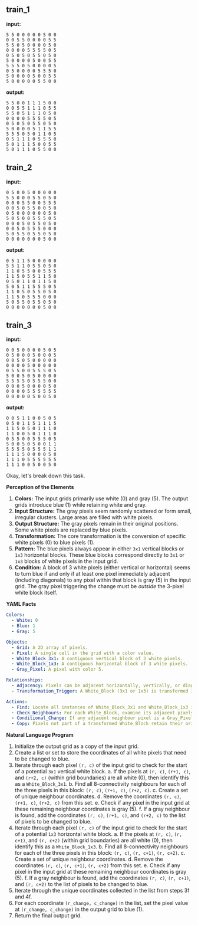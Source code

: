 
## train_1

**input:**
```
5 5 0 0 0 0 0 5 0 0
0 0 5 5 0 0 0 0 5 5
5 5 0 5 0 0 0 0 5 0
0 0 0 0 5 5 5 5 0 5
0 5 0 5 0 5 5 0 5 0
5 0 0 0 0 5 0 0 5 5
5 5 5 0 5 0 0 0 0 5
0 5 0 0 0 0 5 5 5 0
5 0 0 0 0 5 0 0 5 5
5 0 0 0 0 0 5 5 0 0
```


**output:**
```
5 5 0 0 1 1 1 5 0 0
0 0 5 5 1 1 1 0 5 5
5 5 0 5 1 1 1 0 5 0
0 0 0 0 5 5 5 5 0 5
0 5 0 5 0 5 5 0 5 0
5 0 0 0 0 5 1 1 5 5
5 5 5 0 5 0 1 1 0 5
0 5 1 1 1 0 5 5 5 0
5 0 1 1 1 5 0 0 5 5
5 0 1 1 1 0 5 5 0 0
```


## train_2

**input:**
```
0 5 0 0 5 0 0 0 0 0
5 5 0 0 0 5 5 0 5 0
0 0 0 5 5 0 0 5 5 5
0 0 5 0 5 5 0 0 5 0
0 5 0 0 0 0 0 0 5 0
5 0 5 0 0 5 5 5 0 5
0 0 0 5 0 5 5 0 5 0
0 0 5 0 5 5 5 0 0 0
5 0 5 5 0 5 5 0 5 0
0 0 0 0 0 0 0 5 0 0
```


**output:**
```
0 5 1 1 5 0 0 0 0 0
5 5 1 1 0 5 5 0 5 0
1 1 0 5 5 0 0 5 5 5
1 1 5 0 5 5 1 1 5 0
0 5 0 1 1 0 1 1 5 0
5 0 5 1 1 5 5 5 0 5
1 1 0 5 0 5 5 0 5 0
1 1 5 0 5 5 5 0 0 0
5 0 5 5 0 5 5 0 5 0
0 0 0 0 0 0 0 5 0 0
```


## train_3

**input:**
```
0 0 5 0 0 0 0 5 0 5
0 5 0 0 0 5 0 0 0 5
0 0 5 0 5 0 0 0 0 0
0 0 0 0 5 0 0 0 0 0
0 5 5 0 0 5 5 5 0 5
5 0 0 5 0 5 0 0 0 0
5 5 5 5 0 5 5 5 0 0
0 0 0 5 0 0 0 0 5 0
0 0 0 0 5 5 5 5 5 5
0 0 0 0 0 5 0 0 5 0
```


**output:**
```
0 0 5 1 1 0 0 5 0 5
0 5 0 1 1 5 1 1 1 5
1 1 5 0 5 0 1 1 1 0
1 1 0 0 5 0 1 1 1 0
0 5 5 0 0 5 5 5 0 5
5 0 0 5 0 5 0 0 1 1
5 5 5 5 0 5 5 5 1 1
1 1 1 5 0 0 0 0 5 0
1 1 1 0 5 5 5 5 5 5
1 1 1 0 0 5 0 0 5 0
```

Okay, let's break down this task.

**Perception of the Elements**

1.  **Colors:** The input grids primarily use white (0) and gray (5). The output grids introduce blue (1) while retaining white and gray.
2.  **Input Structure:** The gray pixels seem randomly scattered or form small, irregular clusters. Large areas are filled with white pixels.
3.  **Output Structure:** The gray pixels remain in their original positions. Some white pixels are replaced by blue pixels.
4.  **Transformation:** The core transformation is the conversion of specific white pixels (0) to blue pixels (1).
5.  **Pattern:** The blue pixels always appear in either `3x1` vertical blocks or `1x3` horizontal blocks. These blue blocks correspond directly to `3x1` or `1x3` blocks of white pixels in the input grid.
6.  **Condition:** A block of 3 white pixels (either vertical or horizontal) seems to turn blue if and only if at least one pixel immediately adjacent (including diagonals) to any pixel within that block is gray (5) in the input grid. The gray pixel triggering the change must be *outside* the 3-pixel white block itself.

**YAML Facts**


```yaml
Colors:
  - White: 0
  - Blue: 1
  - Gray: 5

Objects:
  - Grid: A 2D array of pixels.
  - Pixel: A single cell in the grid with a color value.
  - White_Block_3x1: A contiguous vertical block of 3 white pixels.
  - White_Block_1x3: A contiguous horizontal block of 3 white pixels.
  - Gray_Pixel: A pixel with color 5.

Relationships:
  - Adjacency: Pixels can be adjacent horizontally, vertically, or diagonally (8-connectivity neighbours).
  - Transformation_Trigger: A White_Block (3x1 or 1x3) is transformed if it has an adjacent Gray_Pixel neighbour (neighbour must not be part of the block).

Actions:
  - Find: Locate all instances of White_Block_3x1 and White_Block_1x3 in the input grid.
  - Check_Neighbours: For each White_Block, examine its adjacent pixels (excluding pixels within the block itself).
  - Conditional_Change: If any adjacent neighbour pixel is a Gray_Pixel (in the input), change all pixels within the corresponding White_Block from white (0) to blue (1) in the output grid.
  - Copy: Pixels not part of a transformed White_Block retain their original color from the input grid.
```


**Natural Language Program**

1.  Initialize the output grid as a copy of the input grid.
2.  Create a list or set to store the coordinates of all white pixels that need to be changed to blue.
3.  Iterate through each pixel `(r, c)` of the input grid to check for the start of a potential `3x1` vertical white block.
    a.  If the pixels at `(r, c)`, `(r+1, c)`, and `(r+2, c)` (within grid boundaries) are all white (0), then identify this as a `White_Block_3x1`.
    b.  Find all 8-connectivity neighbours for each of the three pixels in this block: `(r, c)`, `(r+1, c)`, `(r+2, c)`.
    c.  Create a set of unique neighbour coordinates.
    d.  Remove the coordinates `(r, c)`, `(r+1, c)`, `(r+2, c)` from this set.
    e.  Check if any pixel in the input grid at these remaining neighbour coordinates is gray (5).
    f.  If a gray neighbour is found, add the coordinates `(r, c)`, `(r+1, c)`, and `(r+2, c)` to the list of pixels to be changed to blue.
4.  Iterate through each pixel `(r, c)` of the input grid to check for the start of a potential `1x3` horizontal white block.
    a.  If the pixels at `(r, c)`, `(r, c+1)`, and `(r, c+2)` (within grid boundaries) are all white (0), then identify this as a `White_Block_1x3`.
    b.  Find all 8-connectivity neighbours for each of the three pixels in this block: `(r, c)`, `(r, c+1)`, `(r, c+2)`.
    c.  Create a set of unique neighbour coordinates.
    d.  Remove the coordinates `(r, c)`, `(r, c+1)`, `(r, c+2)` from this set.
    e.  Check if any pixel in the input grid at these remaining neighbour coordinates is gray (5).
    f.  If a gray neighbour is found, add the coordinates `(r, c)`, `(r, c+1)`, and `(r, c+2)` to the list of pixels to be changed to blue.
5.  Iterate through the unique coordinates collected in the list from steps 3f and 4f.
6.  For each coordinate `(r_change, c_change)` in the list, set the pixel value at `(r_change, c_change)` in the output grid to blue (1).
7.  Return the final output grid.
